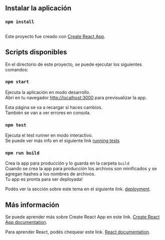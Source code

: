 ## Instalar la aplicación

### `npm install`

## 

Este proyecto fue creado con [Create React App](https://github.com/facebook/create-react-app).

## Scripts disponibles

En el directorio de este proyecto, se puede ejecutar los siguientes comandos: 

### `npm start`

Ejecuta la aplicación en modo desarrollo.<br>
Abrí en tu navegador [http://localhost:3000](http://localhost:3000) para previsualizar la app.

Esta página se va a recargar si haces cambios.<br>
También se van a ver errores en consola.

### `npm test`

Ejecuta el test runner en modo interactivo.<br>
Se puede ver más info en el siguiente link [running tests](https://facebook.github.io/create-react-app/docs/running-tests)

### `npm run build`

Crea la app para producción y lo guarda en la carpeta `build`<br>
Cuando se crea la app para producción los archivos son minificados y se agregan hashes a los nombres de archivos.<br>
Tu app es pronta para ser deployada!

Podés ver la sección sobre este tema en el siguiente link. [deployment](https://facebook.github.io/create-react-app/docs/deployment).

## Más información

Se puede aprender más sobre Create React App en este link. [Create React App documentation](https://facebook.github.io/create-react-app/docs/getting-started).

Para aprender React, podés chequear este link. [React documentation](https://reactjs.org/).